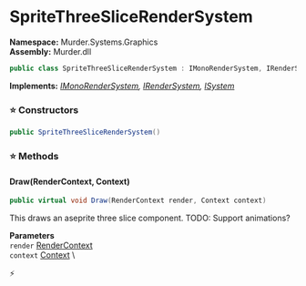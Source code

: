 # SpriteThreeSliceRenderSystem

**Namespace:** Murder.Systems.Graphics \
**Assembly:** Murder.dll

```csharp
public class SpriteThreeSliceRenderSystem : IMonoRenderSystem, IRenderSystem, ISystem
```

**Implements:** _[IMonoRenderSystem](/Murder/Core/Graphics/IMonoRenderSystem.html), [IRenderSystem](/Bang/Systems/IRenderSystem.html), [ISystem](/Bang/Systems/ISystem.html)_

### ⭐ Constructors
```csharp
public SpriteThreeSliceRenderSystem()
```

### ⭐ Methods
#### Draw(RenderContext, Context)
```csharp
public virtual void Draw(RenderContext render, Context context)
```

This draws an aseprite three slice component.
            TODO: Support animations?

**Parameters** \
`render` [RenderContext](/Murder/Core/Graphics/RenderContext.html) \
`context` [Context](/Bang/Contexts/Context.html) \



⚡